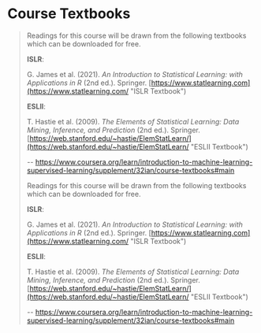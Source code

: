 # Course Textbooks
> 
> Readings for this course will be drawn from the following textbooks which can be downloaded for free.
> 
> **I​SLR**:
> 
> G. James et al. (2021). _An Introduction to Statistical Learning: with Applications in R_ (2nd ed.). Springer. [https://www.statlearning.com](https://www.statlearning.com/ "ISLR Textbook")
> 
> **ESLII**:
> 
> T. Hastie et al. (2009). _The Elements of Statistical Learning: Data Mining, Inference, and Prediction_ (2nd ed.). Springer. [https://web.stanford.edu/~hastie/ElemStatLearn/](https://web.stanford.edu/~hastie/ElemStatLearn/ "ESLII Textbook")
>
> -- https://www.coursera.org/learn/introduction-to-machine-learning-supervised-learning/supplement/32ian/course-textbooks#main
> 
> Readings for this course will be drawn from the following textbooks which can be downloaded for free.
> 
> **I​SLR**:
> 
> G. James et al. (2021). _An Introduction to Statistical Learning: with Applications in R_ (2nd ed.). Springer. [https://www.statlearning.com](https://www.statlearning.com/ "ISLR Textbook")
> 
> **ESLII**:
> 
> T. Hastie et al. (2009). _The Elements of Statistical Learning: Data Mining, Inference, and Prediction_ (2nd ed.). Springer. [https://web.stanford.edu/~hastie/ElemStatLearn/](https://web.stanford.edu/~hastie/ElemStatLearn/ "ESLII Textbook")
>
> -- https://www.coursera.org/learn/introduction-to-machine-learning-supervised-learning/supplement/32ian/course-textbooks#main
